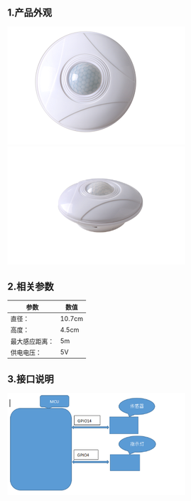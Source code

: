 ## 1.产品外观

<img src="../README_IMAGE/2.png" width="400" />

<img src="../README_IMAGE/3.png" width="400" />

## 2.相关参数
|参数                   |数值                                         |
|-----------------------|-------------------------------------------|
|直径：               | 10.7cm                  |
|高度：        | 4.5cm                        |
|最大感应距离：           |5m                                   |
|供电电压：        |5V                                      |

## 3.接口说明

<img src="../README_IMAGE/1.png" width="400" />
